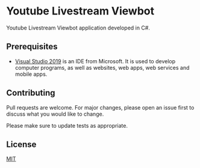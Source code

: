 # Youtube Livestream Viewbot

Youtube Livestream Viewbot application developed in C#.

## Prerequisites

* [Visual Studio 2019](https://visualstudio.microsoft.com/vs/) is an IDE from Microsoft. It is used to develop computer programs, as well as websites, web apps, web services and mobile apps.

## Contributing
Pull requests are welcome. For major changes, please open an issue first to discuss what you would like to change.

Please make sure to update tests as appropriate.

## License
[MIT](https://choosealicense.com/licenses/mit/)
